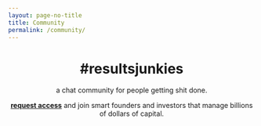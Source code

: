 ```yaml
---
layout: page-no-title
title: Community
permalink: /community/
---
```


<h1 align="center"><strong>#resultsjunkies</strong></h1>

<p align="center">a chat community for people getting shit done.</p> 

<p align="center"><strong><a href="https://docs.google.com/forms/d/11YnNFkO8LKB_HDy8Sz4WF3-2rOl3QVTQ1pIdkrO2kYw/viewform?usp=send_form">request access</a></strong> and join smart founders and investors that manage billions of dollars of capital.</p>
